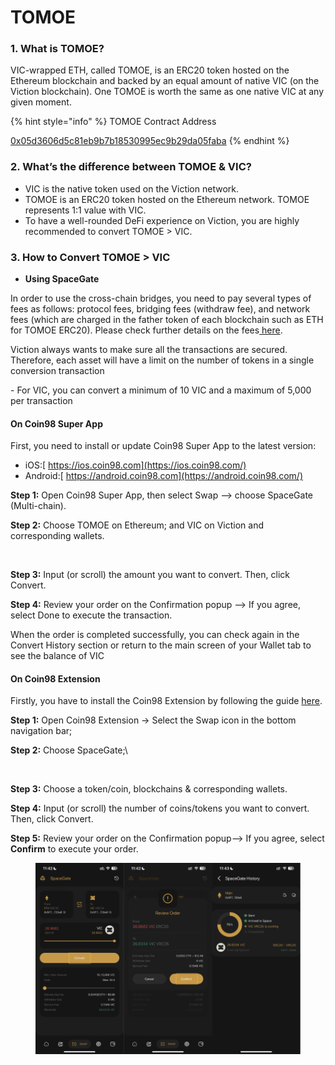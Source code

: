 # TOMOE

### 1. What is TOMOE?

VIC-wrapped ETH, called TOMOE, is an ERC20 token hosted on the Ethereum blockchain and backed by an equal amount of native VIC (on the Viction blockchain). One TOMOE is worth the same as one native VIC at any given moment.

{% hint style="info" %}
TOMOE Contract Address

[0x05d3606d5c81eb9b7b18530995ec9b29da05faba](https://etherscan.io/address/0x05d3606d5c81eb9b7b18530995ec9b29da05faba)
{% endhint %}

### 2. What’s the difference between TOMOE & VIC?

* VIC is the native token used on the Viction network.
* TOMOE is an ERC20 token hosted on the Ethereum network. TOMOE represents 1:1 value with VIC.
* To have a well-rounded DeFi experience on Viction, you are highly recommended to convert TOMOE > VIC.

### 3. How to Convert TOMOE > VIC

* **Using SpaceGate**&#x20;

In order to use the cross-chain bridges, you need to pay several types of fees as follows: protocol fees, bridging fees (withdraw fee), and network fees (which are charged in the father token of each blockchain such as ETH for TOMOE ERC20). Please check further details on the fees[ here](https://docs.coin98.com/products/spacegate/faqs?ref=blog.coin98.com).

Viction always wants to make sure all the transactions are secured. Therefore, each asset will have a limit on the number of tokens in a single conversion transaction

\- For VIC, you can convert a minimum of 10 VIC and a maximum of 5,000 per transaction

#### On Coin98 Super App

First, you need to install or update Coin98 Super App to the latest version:

* iOS:[ https://ios.coin98.com](https://ios.coin98.com/)
* Android:[ https://android.coin98.com](https://android.coin98.com/)

**Step 1:** Open Coin98 Super App, then select Swap --> choose SpaceGate (Multi-chain).

**Step 2:** Choose TOMOE on Ethereum; and VIC on Viction and corresponding wallets.

<figure><img src="https://lh7-us.googleusercontent.com/Nc0xchLkr4Zew8MZMgsKneS3BqI15AjYP3lq8ZMGnJpIIi9JXaFZ41J7v_rJ1hz67fP93xwzqzhonklsWElAJua2-zRYZFLxVzv_xiZ9RnLtiR08s9ljlTjLifWj-VXjN6yHYTeNLAR-pib1dgi0dR0" alt=""><figcaption></figcaption></figure>

**Step 3:** Input (or scroll) the amount you want to convert. Then, click Convert.

**Step 4:** Review your order on the Confirmation popup --> If you agree, select Done to execute the transaction.

When the order is completed successfully, you can check again in the Convert History section or return to the main screen of your Wallet tab to see the balance of VIC

#### On Coin98 Extension

Firstly, you have to install the Coin98 Extension by following the guide [here](https://docs.coin98.com/products/coin98-super-wallet/extension/beginners-guide/install-extension).

**Step 1:** Open Coin98 Extension → Select the Swap icon in the bottom navigation bar;

**Step 2:** Choose SpaceGate;\


<figure><img src="https://lh7-us.googleusercontent.com/AtRkuvcsjgmI1GxMIxA5dxEXH5VAysk1XCImYvCLqAFy9CdDJVLOOTnaUfeQhQCZ7jDfqd8USF2r443a6ZqobPjwDnhSMJ76mt-cy6VJCuczsYzfdjcZa_MpxvrYuGJv2Ivww0WfcO6lKdH-LP8XOv8" alt=""><figcaption></figcaption></figure>

**Step 3:** Choose a token/coin, blockchains & corresponding wallets.

**Step 4:** Input (or scroll) the number of coins/tokens you want to convert. Then, click Convert.

**Step 5:** Review your order on the Confirmation popup--> If you agree, select **Confirm** to execute your order.

<figure><img src="../.gitbook/assets/Screenshot 2023-12-28 at 11.54.20.png" alt=""><figcaption></figcaption></figure>
